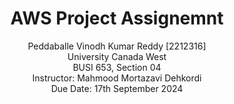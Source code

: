 <h1 align="center">AWS Project Assignemnt</h1>
<p align="center">
Peddaballe Vinodh Kumar Reddy [2212316] <br>
University Canada West<br>
BUSI 653, Section 04<br>
Instructor: Mahmood Mortazavi Dehkordi<br>
Due Date: 17th September 2024<br>
</p>
